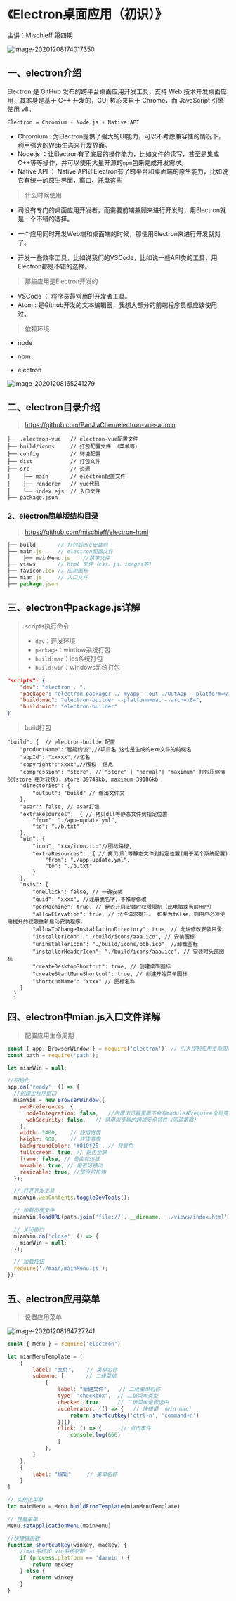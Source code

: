 # 《Electron桌面应用（初识）》
<div class="cc-speaker-content color3">
       <span class="cc-speaker">主讲：Mischieff</span>
       <span class="cc-wrap"> 
              <span class="cc-stage">第四期</span>
       </span>
</div>   

![image-20201208174017350](/blog/assets/images/Electron/image-20201208174017350.png)

## 一、electron介绍

Electron 是 GitHub 发布的跨平台桌面应用开发工具，支持 Web 技术开发桌面应用，其本身是基于 C++ 开发的，GUI 核心来自于 Chrome，而 JavaScript 引擎使用 v8。

`Electron = Chromium + Node.js + Native API`

- Chromium : 为Electron提供了强大的UI能力，可以不考虑兼容性的情况下，利用强大的Web生态来开发界面。
- Node.js ：让Electron有了底层的操作能力，比如文件的读写，甚至是集成C++等等操作，并可以使用大量开源的`npm`包来完成开发需求。
- Native API ： Native API让Electron有了跨平台和桌面端的原生能力，比如说它有统一的原生界面，窗口、托盘这些

> 什么时候使用

+ 司没有专门的桌面应用开发者，而需要前端兼顾来进行开发时，用Electron就是一个不错的选择。

+ 一个应用同时开发Web端和桌面端的时候，那使用Electron来进行开发就对了。

+ 开发一些效率工具，比如说我们的VSCode，比如说一些API类的工具，用Electron都是不错的选择。

> 那些应用是Electron开发的

- VSCode ： 程序员最常用的开发者工具。
- Atom : 是Github开发的文本编辑器，我想大部分的前端程序员都应该使用过。



> 依赖环境

+ node

+ npm

+ electron

  

![image-20201208165241279](/blog/assets/images/Electron/image-20201208165241279.png)



## 二、electron目录介绍

> https://github.com/PanJiaChen/electron-vue-admin

```
├── .electron-vue 	// electron-vue配置文件
├── build/icons		// 打包配置文件 （菜单等）
├── config			// 环境配置
├── dist			// 打包文件
├── src				// 资源
│  	 ├── main		// electron配置文件
│    ├── renderer	// vue代码
│	 └── index.ejs	// 入口文件
├── package.json
```

### 2、electron简单版结构目录

> https://github.com/mischieff/electron-html

```js
├── build 		// 打包后exe安装包
├── main.js		// electron配置文件
│  	 ├── mainMenu.js	//菜单文件
├── views		// html 文件（css、js、images等）
├── favicon.ico	// 应用图标
├── mian.js		// 入口文件
├── package.json
```




## 三、electron中package.js详解
> scripts执行命令
>
> + `dev`：开发环境
> + `package`：window系统打包
> + `build:mac`：ios系统打包
> + `build:win`：windows系统打包

```json
"scripts": {
    "dev": "electron . ",
    "package": "electron-packager ./ myapp --out ./OutApp --platform=win32 --overwrite --icon=./favicon.ico --overwrite",
    "build:mac": "electron-builder --platform=mac --arch=x64",
    "build:win": "electron-builder"
}
```

> build打包

```
"build": {  // electron-builder配置
    "productName":"智能约谈",//项目名 这也是生成的exe文件的前缀名
    "appId": "xxxxx",//包名  
    "copyright":"xxxx",//版权  信息
    "compression": "store", // "store" | "normal"| "maximum" 打包压缩情况(store 相对较快)，store 39749kb, maximum 39186kb
    "directories": {
        "output": "build" // 输出文件夹
    }, 
    "asar": false, // asar打包
    "extraResources":  { // 拷贝dll等静态文件到指定位置
        "from": "./app-update.yml",
        "to": "./b.txt"
    },
    "win": {  
        "icon": "xxx/icon.ico"//图标路径,
        "extraResources":  { // 拷贝dll等静态文件到指定位置(用于某个系统配置)
            "from": "./app-update.yml",
            "to": "./b.txt"
        }
    },
    "nsis": {
        "oneClick": false, // 一键安装
        "guid": "xxxx", //注册表名字，不推荐修改
        "perMachine": true, // 是否开启安装时权限限制（此电脑或当前用户）
        "allowElevation": true, // 允许请求提升。 如果为false，则用户必须使用提升的权限重新启动安装程序。
        "allowToChangeInstallationDirectory": true, // 允许修改安装目录
        "installerIcon": "./build/icons/aaa.ico", // 安装图标
        "uninstallerIcon": "./build/icons/bbb.ico", //卸载图标
        "installerHeaderIcon": "./build/icons/aaa.ico", // 安装时头部图标
        "createDesktopShortcut": true, // 创建桌面图标
        "createStartMenuShortcut": true, // 创建开始菜单图标
        "shortcutName": "xxxx" // 图标名称
    }
  }
```

## 四、electron中mian.js入口文件详解
> 配置应用生命周期

```js
const { app, BrowserWindow } = require('electron');	// 引入控制应用生命周期的模块 app
const path = require('path');

let mianWin = null;

//初始化
app.on('ready', () => {
  //创建主程序窗口
  mianWin = new BrowserWindow({
    webPreferences: {
      nodeIntegration: false,	//内置浏览器里面不会有module和require全局变量，不能使用nodejs
      webSecurity: false,	// 禁用浏览器的跨域安全特性（同源策略）
    },
    width: 1400,	// 应用宽度
    height: 900,	// 应该高度
    backgroundColor: '#010f25',	// 背景色
    fullscreen: true, // 是否全屏
    frame: false, // 是否有边框
    movable: true, // 是否可移动
    resizable: true, //是否可拉伸
  });

  // 打开开发工具
  mianWin.webContents.toggleDevTools();

  // 加载页面文件
  mianWin.loadURL(path.join('file://', __dirname, './views/index.html'));

  // 关闭窗口
  mianWin.on('close', () => {
    mianWin = null;
  });

  // 加载按钮
  require('./main/mainMenu.js');
});
```

## 五、electron应用菜单
> 设置应用菜单

![image-20201208164727241](/blog/assets/images/Electron/image-20201208164727241.png)

```js
const { Menu } = require('electron')

let mianMenuTemplate = [
    {
        label: "文件",	// 菜单名称
        submenu: [		 // 二级菜单
            {
                label: "新建文件",	 // 二级菜单名称
                type: "checkbox",  // 二级菜单类型
                checked: true,	   // 二级菜单是否选中
                accelerator: (() => {	// 快捷键 （win mac）
                    return shortcutkey('ctrl+n', 'command+n')
                })(),
                click: () => {		// 点击事件
                    console.log(666)
                }
            },
        ]
    },
    {		
        label: "编辑"		// 菜单名称
    }
]

// 实例化菜单 
let mainMenu = Menu.buildFromTemplate(mianMenuTemplate)

// 挂载菜单
Menu.setApplicationMenu(mainMenu)

//快捷键函数
function shortcutkey(winkey, mackey) {
    //mac系统和 win系统判断
    if (process.platform == 'darwin') {
        return mackey
    } else {
        return winkey
    }
}
```

